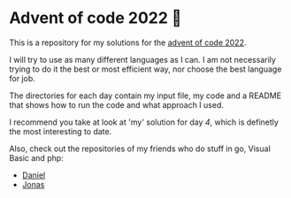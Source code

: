 # Advent of code 2022 :christmas_tree:
This is a repository for my solutions for the [advent of code 2022](https://adventofcode.com/2022).

I will try to use as many different languages as I can.
I am not necessarily trying to do it the best or most efficient way, nor choose the best language for job.

The directories for each day contain my input file, my code and a README that shows how to run the code and what approach I used.

I recommend you take at look at 'my' solution for day *4*, which is definetly the most interesting to date.

Also, check out the repositories of my friends who do stuff in go, Visual Basic and php:
- [Daniel](https://git.quintern.xyz/TheShinyMelon/AOC_2022)
- [Jonas](https://github.com/JonasBordewick/advent_of_code_2022)
